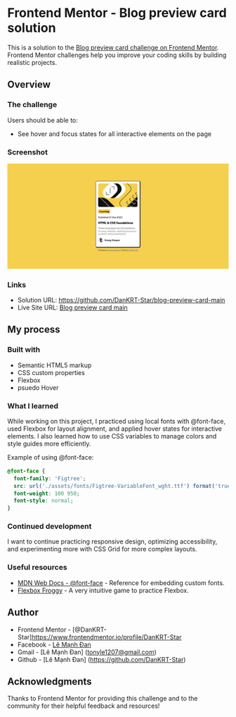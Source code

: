 
# Frontend Mentor - Blog preview card solution

This is a solution to the [Blog preview card challenge on Frontend Mentor](https://www.frontendmentor.io/challenges/blog-preview-card-ckPaj01IcS). Frontend Mentor challenges help you improve your coding skills by building realistic projects.

## Overview

### The challenge

Users should be able to:

- See hover and focus states for all interactive elements on the page

### Screenshot

![Design preview for the Blog preview card coding challenge](./assets/images/Screenshot%202025-07-07%20134214.jpg)

### Links

- Solution URL: https://github.com/DanKRT-Star/blog-preview-card-main
- Live Site URL: [Blog preview card main](https://blog-preview-card-main-taupe-eta.vercel.app/)

## My process

### Built with

- Semantic HTML5 markup
- CSS custom properties
- Flexbox
- psuedo Hover

### What I learned

While working on this project, I practiced using local fonts with @font-face, used Flexbox for layout alignment, and applied hover states for interactive elements. I also learned how to use CSS variables to manage colors and style guides more efficiently. 

Example of using @font-face:

```css
@font-face {
  font-family: 'Figtree';
  src: url('./assets/fonts/Figtree-VariableFont_wght.ttf') format('truetype');
  font-weight: 100 950;
  font-style: normal;
}
```

### Continued development

I want to continue practicing responsive design, optimizing accessibility, and experimenting more with CSS Grid for more complex layouts.

### Useful resources

- [MDN Web Docs - @font-face](https://developer.mozilla.org/en-US/docs/Web/CSS/@font-face) - Reference for embedding custom fonts.
- [Flexbox Froggy](https://flexboxfroggy.com/) - A very intuitive game to practice Flexbox.

## Author

- Frontend Mentor - [@DanKRT-Star]https://www.frontendmentor.io/profile/DanKRT-Star
- Facebook - [Lê Mạnh Đan](https://www.facebook.com/le.manh.an.887330)
- Gmail - [Lê Mạnh Đan] (tonyle1207@gmail.com)
- Github - [Lê Mạnh Đan] (https://github.com/DanKRT-Star)

## Acknowledgments

Thanks to Frontend Mentor for providing this challenge and to the community for their helpful feedback and resources!

